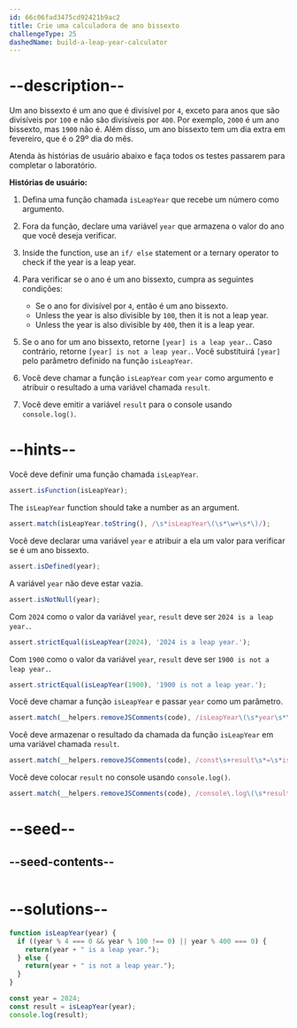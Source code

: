 ```yaml
---
id: 66c06fad3475cd92421b9ac2
title: Crie uma calculadora de ano bissexto
challengeType: 25
dashedName: build-a-leap-year-calculator
---
```


# --description--

Um ano bissexto é um ano que é divisível por `4`, exceto para anos que são divisíveis por `100` e não são divisíveis por `400`. Por exemplo, `2000` é um ano bissexto, mas `1900` não é. Além disso, um ano bissexto tem um dia extra em fevereiro, que é o 29º dia do mês.

Atenda às histórias de usuário abaixo e faça todos os testes passarem para completar o laboratório.

**Histórias de usuário:**

1. Defina uma função chamada `isLeapYear` que recebe um número como argumento.
2. Fora da função, declare uma variável `year` que armazena o valor do ano que você deseja verificar.
3. Inside the function, use an `if/ else` statement or a ternary operator to check if the year is a leap year.
4. Para verificar se o ano é um ano bissexto, cumpra as seguintes condições:

   - Se o ano for divisível por `4`, então é um ano bissexto.
   - Unless the year is also divisible by `100`, then it is not a leap year.
   - Unless the year is also divisible by `400`, then it is a leap year.

5. Se o ano for um ano bissexto, retorne `[year] is a leap year.`. Caso contrário, retorne `[year] is not a leap year.`. Você substituirá `[year]` pelo parâmetro definido na função `isLeapYear`.
6. Você deve chamar a função `isLeapYear` com `year` como argumento e atribuir o resultado a uma variável chamada `result`.
7. Você deve emitir a variável `result` para o console usando `console.log()`.

# --hints--

Você deve definir uma função chamada `isLeapYear`.

```js
assert.isFunction(isLeapYear);
```

The `isLeapYear` function should take a number as an argument.

```js
assert.match(isLeapYear.toString(), /\s*isLeapYear\(\s*\w+\s*\)/);
```

Você deve declarar uma variável `year` e atribuir a ela um valor para verificar se é um ano bissexto.

```js
assert.isDefined(year);
```

A variável `year` não deve estar vazia.

```js
assert.isNotNull(year);
```

Com `2024` como o valor da variável `year`, `result` deve ser `2024 is a leap year.`.

```js
assert.strictEqual(isLeapYear(2024), '2024 is a leap year.');
```

Com `1900` como o valor da variável `year`, `result` deve ser `1900 is not a leap year.`.

```js
assert.strictEqual(isLeapYear(1900), '1900 is not a leap year.');

```

Você deve chamar a função `isLeapYear` e passar `year` como um parâmetro.

```js
assert.match(__helpers.removeJSComments(code), /isLeapYear\(\s*year\s*\)/);
```

Você deve armazenar o resultado da chamada da função `isLeapYear` em uma variável chamada `result`.

```js
assert.match(__helpers.removeJSComments(code), /const\s+result\s*=\s*isLeapYear\(\s*year\s*\)/);
```

Você deve colocar `result` no console usando `console.log()`.

```js
assert.match(__helpers.removeJSComments(code), /console\.log\(\s*result\s*\)/);
```

# --seed--

## --seed-contents--

```js

```

# --solutions--

```js
function isLeapYear(year) {
  if ((year % 4 === 0 && year % 100 !== 0) || year % 400 === 0) {
    return(year + " is a leap year.");
  } else {
    return(year + " is not a leap year.");
  }
}

const year = 2024;
const result = isLeapYear(year);
console.log(result);
```

